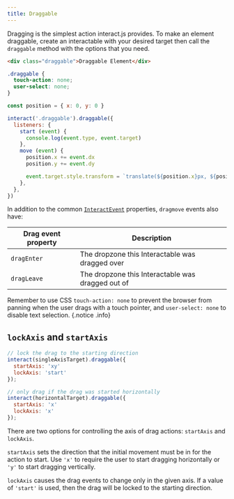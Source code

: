 ```yaml
---
title: Draggable
---
```


Dragging is the simplest action interact.js provides. To make an element
draggable, create an interactable with your desired target then call the
`draggable` method with the options that you need.

<LiveDemo :demoHtml="import('@/demos/draggable/basic.html?raw')" :removeNext="3" hide-demo-only />

```html
<div class="draggable">Draggable Element</div>
```

```css
.draggable {
  touch-action: none;
  user-select: none;
}
```

```js
const position = { x: 0, y: 0 }

interact('.draggable').draggable({
  listeners: {
    start (event) {
      console.log(event.type, event.target)
    },
    move (event) {
      position.x += event.dx
      position.y += event.dy

      event.target.style.transform = `translate(${position.x}px, ${position.y}px)`
    },
  },
})
```

In addition to the common [`InteractEvent`](/docs/events#interactevents)
properties, `dragmove` events also have:

| Drag event property | Description                                       |
| ------------------- | ------------------------------------------------- |
| `dragEnter`         | The dropzone this Interactable was dragged over   |
| `dragLeave`         | The dropzone this Interactable was dragged out of |

Remember to use CSS `touch-action: none` to prevent the browser from panning
when the user drags with a touch pointer, and `user-select: none` to disable
text selection. {.notice .info}

## `lockAxis` and `startAxis`

```javascript
// lock the drag to the starting direction
interact(singleAxisTarget).draggable({
  startAxis: 'xy'
  lockAxis: 'start'
});

// only drag if the drag was started horizontally
interact(horizontalTarget).draggable({
  startAxis: 'x'
  lockAxis: 'x'
});
```

There are two options for controlling the axis of drag actions: `startAxis` and
`lockAxis`.

`startAxis` sets the direction that the initial movement must be in for the
action to start. Use `'x'` to require the user to start dragging horizontally or
`'y'` to start dragging vertically.

`lockAxis` causes the drag events to change only in the given axis. If a value
of `'start'` is used, then the drag will be locked to the starting direction.
